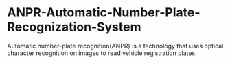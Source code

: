# ANPR-Automatic-Number-Plate-Recognization-System
Automatic number-plate recognition(ANPR) is a technology that uses optical character recognition on images to read vehicle registration plates.
